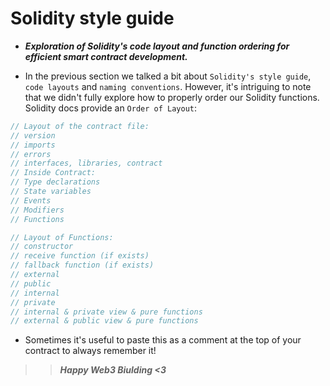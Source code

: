 # Solidity style guide
- ***Exploration of Solidity's code layout and function ordering for efficient smart contract development.***

- In the previous section we talked a bit about `Solidity's style guide`, `code layouts` and `naming conventions`. However, it's intriguing to note that we didn't fully explore how to properly order our Solidity functions. Solidity docs provide an `Order of Layout`:

```javascript
// Layout of the contract file:
// version
// imports
// errors
// interfaces, libraries, contract
// Inside Contract:
// Type declarations
// State variables
// Events
// Modifiers
// Functions

// Layout of Functions:
// constructor
// receive function (if exists)
// fallback function (if exists)
// external
// public
// internal
// private
// internal & private view & pure functions
// external & public view & pure functions
```

- Sometimes it's useful to paste this as a comment at the top of your contract to always remember it!

>> ***Happy Web3 Biulding <3***
